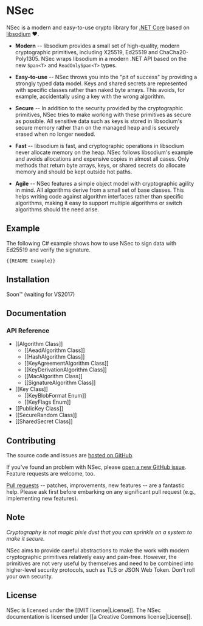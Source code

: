 # NSec

NSec is a modern and easy-to-use crypto library for
[.NET Core](https://dotnet.github.io/) based on
[libsodium](https://libsodium.org/) &#x2764;.

* **Modern** -- libsodium provides a small set of high-quality, modern
cryptographic primitives, including X25519, Ed25519 and ChaCha20-Poly1305. NSec
wraps libsodium in a modern .NET API based on the new `Span<T>` and
`ReadOnlySpan<T>` types.

* **Easy-to-use** -- NSec throws you into the "pit of success" by providing a
strongly typed data model. Keys and shared secrets are represented with specific
classes rather than naked byte arrays. This avoids, for example, accidentally
using a key with the wrong algorithm.

* **Secure** -- In addition to the security provided by the cryptographic
primitives, NSec tries to make working with these primitives as secure as
possible. All sensitive data such as keys is stored in libsodium's secure memory
rather than on the managed heap and is securely erased when no longer needed.

* **Fast** -- libsodium is fast, and cryptographic operations in libsodium never
allocate memory on the heap. NSec follows libsodium's example and avoids
allocations and expensive copies in almost all cases. Only methods that return
byte arrays, keys, or shared secrets do allocate memory and should be kept
outside hot paths.

* **Agile** -- NSec features a simple object model with cryptographic agility in
mind. All algorithms derive from a small set of base classes. This helps writing
code against algorithm interfaces rather than specific algorithms, making it
easy to support multiple algorithms or switch algorithms should the need arise.


## Example

The following C# example shows how to use NSec to sign data with Ed25519 and
verify the signature.

    {{README Example}}


## Installation

Soon&trade; (waiting for VS2017)


## Documentation

### API Reference

* [[Algorithm Class]]
    * [[AeadAlgorithm Class]]
    * [[HashAlgorithm Class]]
    * [[KeyAgreementAlgorithm Class]]
    * [[KeyDerivationAlgorithm Class]]
    * [[MacAlgorithm Class]]
    * [[SignatureAlgorithm Class]]
* [[Key Class]]
    * [[KeyBlobFormat Enum]]
    * [[KeyFlags Enum]]
* [[PublicKey Class]]
* [[SecureRandom Class]]
* [[SharedSecret Class]]


## Contributing

The source code and issues are
[hosted on GitHub](https://github.com/ektrah/nsec).

If you've found an problem with NSec, please
[open a new GitHub issue](https://github.com/ektrah/nsec/issues).
Feature requests are welcome, too.

[Pull requests](https://github.com/ektrah/nsec/pulls) -- patches, improvements,
new features -- are a fantastic help. Please ask first before embarking on any
significant pull request (e.g., implementing new features).


## Note

*Cryptography is not magic pixie dust that you can sprinkle on a system to make
it secure.*

NSec aims to provide careful abstractions to make the work with modern
cryptographic primitives relatively easy and pain-free. However, the primitives
are not very useful by themselves and need to be combined into higher-level
security protocols, such as TLS or JSON Web Token. Don't roll your own security.


## License

NSec is licensed under the [[MIT license|License]].
The NSec documentation is licensed under [[a Creative Commons license|License]].
